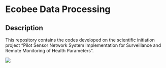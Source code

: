 # Ecobee Data Processing

## Description

This repository contains the codes developed on the scientific initiation project “Pilot Sensor Network System Implementation for Surveillance and Remote Monitoring of Health Parameters”.

![](figuresplot_TObyTI.gif)
